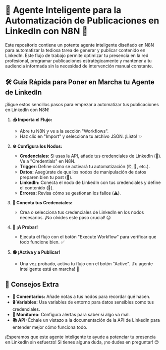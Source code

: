 # 🤖 Agente Inteligente para la Automatización de Publicaciones en LinkedIn con N8N 🚀

Este repositorio contiene un potente agente inteligente diseñado en N8N para automatizar la tediosa tarea de generar y publicar contenido en LinkedIn. Este flujo de trabajo permite optimizar tu presencia en la red profesional, programar publicaciones estratégicamente y mantener a tu audiencia informada sin la necesidad de intervención manual constante.

## 🛠️ Guía Rápida para Poner en Marcha tu Agente de LinkedIn

¡Sigue estos sencillos pasos para empezar a automatizar tus publicaciones en LinkedIn con N8N!

1.  **📥 Importa el Flujo:**
    * Abre tu N8N y ve a la sección "Workflows".
    * Haz clic en "Import" y selecciona tu archivo JSON. ¡Listo! ✨

2.  **⚙️ Configura los Nodos:**
    * **Credenciales:** Si usas la API, añade tus credenciales de LinkedIn (🔑). Ve a "Credentials" en N8N.
    * **Trigger:** Define cómo se activará tu automatización (⏰, 🔗, etc.).
    * **Datos:** Asegúrate de que los nodos de manipulación de datos preparen bien tu post (📝).
    * **LinkedIn:** Conecta el nodo de LinkedIn con tus credenciales y define el contenido (🚀).
    * **Errores:** Revisa cómo se gestionan los fallos (⚠️).

3.  **🔗 Conecta tus Credenciales:**
    * Crea o selecciona tus credenciales de LinkedIn en los nodos necesarios. ¡No olvides este paso crucial! 😉

4.  **🧪 ¡A Probar!**
    * Ejecuta el flujo con el botón "Execute Workflow" para verificar que todo funcione bien. ✅

5.  **🟢 ¡Activa y a Publicar!**
    * Una vez probado, activa tu flujo con el botón "Active". ¡Tu agente inteligente está en marcha! 🎉

## 🚀 Consejos Extra

* **💬 Comentarios:** Añade notas a tus nodos para recordar qué hacen.
* **🔒 Variables:** Usa variables de entorno para datos sensibles como tus credenciales.
* **📢 Monitoreo:** Configura alertas para saber si algo va mal.
* **📚 API:** Échale un vistazo a la documentación de la API de LinkedIn para entender mejor cómo funciona todo.

¡Esperamos que este agente inteligente te ayude a potenciar tu presencia en LinkedIn sin esfuerzo! Si tienes alguna duda, ¡no dudes en preguntar! 😊
